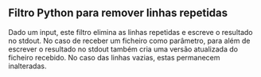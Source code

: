 ## Filtro Python para remover linhas repetidas
Dado um input, este filtro elimina as linhas repetidas e escreve o resultado no stdout. No caso de receber um ficheiro como parâmetro, para além de escrever o resultado no stdout também cria uma versão atualizada do ficheiro recebido. No caso das linhas vazias, estas permanecem inalteradas.
